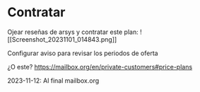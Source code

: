 # Contratar
Ojear reseñas de arsys y contratar este plan:
  ![[Screenshot_20231101_014843.png]]
  
Configurar aviso para revisar los periodos de oferta

¿O este? https://mailbox.org/en/private-customers#price-plans

2023-11-12: Al final mailbox.org